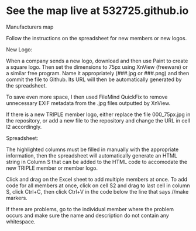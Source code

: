 # See the map live at 532725.github.io

Manufacturers map

Follow the instructions on the spreadsheet for new members or new logos.

New Logo:

When a company sends a new logo, download and then use Paint to create a square logo. Then set the dimensions to 75px using XnView (freeware) or a similar free program. Name it appropriately (###.jpg or ###.png) and then commit the file to Github. Its URL will then be automatically generated by the spreadsheet.

To save even more space, I then used FileMind QuickFix to remove unnecessary EXIF metadata from the .jpg files outputted by XnView.

If there is a new TRIPLE member logo, either replace the file 000_75px.jpg in the repository, or add a new file to the repository and change the URL in cell I2 accordingly.

Spreadsheet:

The highlighted columns must be filled in manually with the appropriate information, then the spreadsheet will automatically generate an HTML string in Column S that can be added to the HTML code to accomodate the new TRIPLE member or member logo.

Click and drag on the Excel sheet to add multiple members at once. To add code for all members at once, click on cell S2 and drag to last cell in column S, click Ctrl+C, then click Ctrl+V in the code below the line that says //make markers.

If there are problems, go to the individual member where the problem occurs and make sure the name and description do not contain any whitespace.